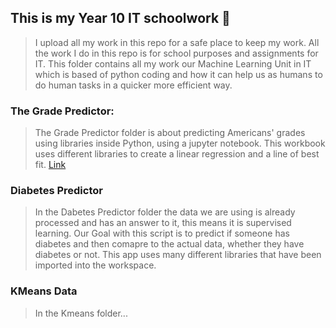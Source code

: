 ## This is my Year 10 IT schoolwork 📖

> I upload all my work in this repo for a safe place to keep my work. All the work I do in this repo is for school purposes and assignments for IT. This folder contains all my work our Machine Learning Unit in IT which is based of python coding and how it can help us as humans to do human tasks in a quicker more efficient way. 

### **The Grade Predictor:** 

> The Grade Predictor folder is about predicting Americans' grades using libraries inside Python, using a jupyter notebook. This workbook uses different libraries to create a linear regression and a line of best fit. <a href="/ML Portfolio/ML Portfolio/Grade Predictor/README">Link</a>

### **Diabetes Predictor**

> In the Dabetes Predictor folder the data we are using is already processed and has an answer to it, this means it is supervised learning. Our Goal with this script is to predict if someone has diabetes and then comapre to the actual data, whether they have diabetes or not. This app uses many different libraries that have been imported into the workspace.

### **KMeans Data**

> In the Kmeans folder...